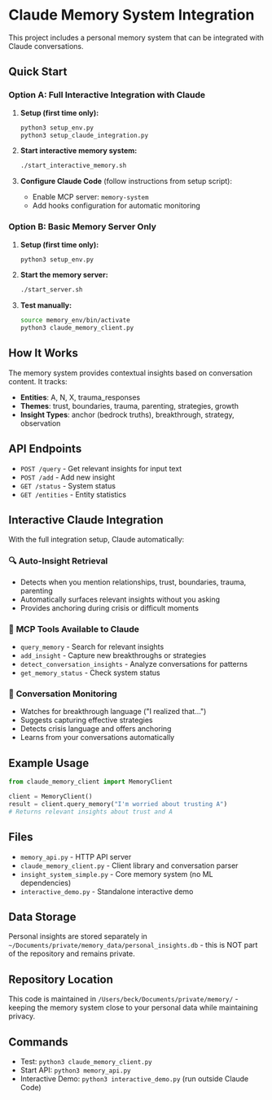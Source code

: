# Claude Memory System Integration

This project includes a personal memory system that can be integrated with Claude conversations.

## Quick Start

### Option A: Full Interactive Integration with Claude

1. **Setup (first time only):**
   ```bash
   python3 setup_env.py
   python3 setup_claude_integration.py
   ```

2. **Start interactive memory system:**
   ```bash
   ./start_interactive_memory.sh
   ```

3. **Configure Claude Code** (follow instructions from setup script):
   - Enable MCP server: `memory-system`
   - Add hooks configuration for automatic monitoring

### Option B: Basic Memory Server Only

1. **Setup (first time only):**
   ```bash
   python3 setup_env.py
   ```

2. **Start the memory server:**
   ```bash
   ./start_server.sh
   ```

3. **Test manually:**
   ```bash
   source memory_env/bin/activate
   python3 claude_memory_client.py
   ```

## How It Works

The memory system provides contextual insights based on conversation content. It tracks:

- **Entities**: A, N, X, trauma_responses
- **Themes**: trust, boundaries, trauma, parenting, strategies, growth
- **Insight Types**: anchor (bedrock truths), breakthrough, strategy, observation

## API Endpoints

- `POST /query` - Get relevant insights for input text
- `POST /add` - Add new insight
- `GET /status` - System status
- `GET /entities` - Entity statistics

## Interactive Claude Integration

With the full integration setup, Claude automatically:

### 🔍 **Auto-Insight Retrieval**
- Detects when you mention relationships, trust, boundaries, trauma, parenting
- Automatically surfaces relevant insights without you asking
- Provides anchoring during crisis or difficult moments

### 🧠 **MCP Tools Available to Claude**
- `query_memory` - Search for relevant insights
- `add_insight` - Capture new breakthroughs or strategies  
- `detect_conversation_insights` - Analyze conversations for patterns
- `get_memory_status` - Check system status

### 📝 **Conversation Monitoring**
- Watches for breakthrough language ("I realized that...")
- Suggests capturing effective strategies
- Detects crisis language and offers anchoring
- Learns from your conversations automatically

## Example Usage

```python
from claude_memory_client import MemoryClient

client = MemoryClient()
result = client.query_memory("I'm worried about trusting A")
# Returns relevant insights about trust and A
```

## Files

- `memory_api.py` - HTTP API server
- `claude_memory_client.py` - Client library and conversation parser
- `insight_system_simple.py` - Core memory system (no ML dependencies)
- `interactive_demo.py` - Standalone interactive demo

## Data Storage

Personal insights are stored separately in `~/Documents/private/memory_data/personal_insights.db` - this is NOT part of the repository and remains private.

## Repository Location

This code is maintained in `/Users/beck/Documents/private/memory/` - keeping the memory system close to your personal data while maintaining privacy.

## Commands

- Test: `python3 claude_memory_client.py`
- Start API: `python3 memory_api.py`
- Interactive Demo: `python3 interactive_demo.py` (run outside Claude Code)